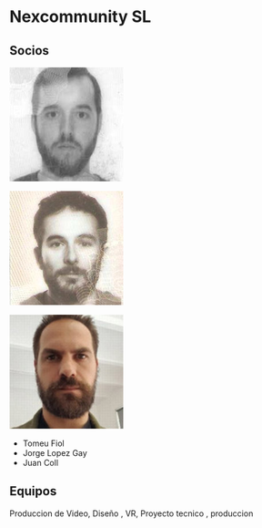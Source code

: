 # Nexcommunity SL

## Socios

![](../../.gitbook/assets/socios-bartolome-fiol-arguimbau-2-.jpg)

![](../../.gitbook/assets/socios-jorge-lopez-lopez-gay.jpg)

![](../../.gitbook/assets/socios-juan-coll-soler-2-.jpg)

* Tomeu Fiol
* Jorge Lopez Gay
* Juan Coll

## Equipos



Produccion de Video, Diseño , VR, Proyecto tecnico , produccion  



